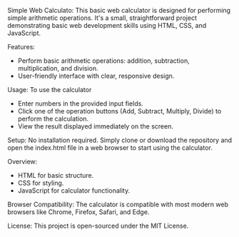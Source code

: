 
Simple Web Calculato:
This basic web calculator is designed for performing simple arithmetic operations. It's a small, straightforward project demonstrating basic web development skills using HTML, CSS, and JavaScript.

Features:
- Perform basic arithmetic operations: addition, subtraction, multiplication, and division.
- User-friendly interface with clear, responsive design.


Usage:
To use the calculator
- Enter numbers in the provided input fields.
- Click one of the operation buttons (Add, Subtract, Multiply, Divide) to perform the calculation.
- View the result displayed immediately on the screen.

Setup:
No installation required. Simply clone or download the repository and open the index.html file in a web browser to start using the calculator.

Overview:
- HTML for basic structure.
- CSS for styling.
- JavaScript for calculator functionality.
  
Browser Compatibility:
The calculator is compatible with most modern web browsers like Chrome, Firefox, Safari, and Edge.

License:
This project is open-sourced under the MIT License.



